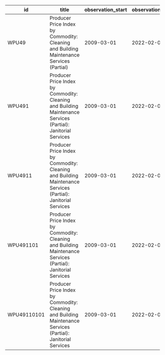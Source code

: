 | id          | title                                                                                                        | observation_start   | observation_end   |
|-------------|--------------------------------------------------------------------------------------------------------------|---------------------|-------------------|
| WPU49       | Producer Price Index by Commodity: Cleaning and Building Maintenance Services (Partial)                      | 2009-03-01          | 2022-02-01        |
| WPU491      | Producer Price Index by Commodity: Cleaning and Building Maintenance Services (Partial): Janitorial Services | 2009-03-01          | 2022-02-01        |
| WPU4911     | Producer Price Index by Commodity: Cleaning and Building Maintenance Services (Partial): Janitorial Services | 2009-03-01          | 2022-02-01        |
| WPU491101   | Producer Price Index by Commodity: Cleaning and Building Maintenance Services (Partial): Janitorial Services | 2009-03-01          | 2022-02-01        |
| WPU49110101 | Producer Price Index by Commodity: Cleaning and Building Maintenance Services (Partial): Janitorial Services | 2009-03-01          | 2022-02-01        |
